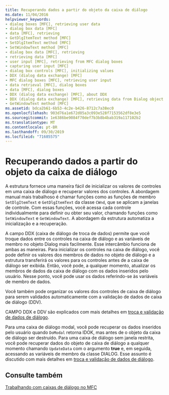 ```yaml
---
title: Recuperando dados a partir do objeto da caixa de diálogo
ms.date: 11/04/2016
helpviewer_keywords:
- dialog boxes [MFC], retrieving user data
- dialog box data [MFC]
- data [MFC], retrieving
- GetDlgItemText method [MFC]
- SetDlgItemText method [MFC]
- SetWindowText method [MFC]
- dialog box data [MFC], retrieving
- retrieving data [MFC]
- user input [MFC], retrieving from MFC dialog boxes
- capturing user input [MFC]
- dialog box controls [MFC], initializing values
- DDX (dialog data exchange) [MFC]
- MFC dialog boxes [MFC], retrieving user input
- data retrieval [MFC], dialog boxes
- data [MFC], dialog boxes
- DDX (dialog data exchange) [MFC], about DDX
- DDX (dialog data exchange) [MFC], retrieving data from Dialog object
- GetWindowText method [MFC]
ms.assetid: bdca2b61-6b53-4c2e-b426-8712c7a38ec0
ms.openlocfilehash: 903d76a1e672d05a3c093e528f7153562df8e3e5
ms.sourcegitcommit: 1e6386be9084f70def7b3b8b4bab319a117102b2
ms.translationtype: MT
ms.contentlocale: pt-BR
ms.lasthandoff: 09/30/2019
ms.locfileid: "71685575"
---
```

# <a name="retrieving-data-from-the-dialog-object"></a>Recuperando dados a partir do objeto da caixa de diálogo

A estrutura fornece uma maneira fácil de inicializar os valores de controles em uma caixa de diálogo e recuperar valores dos controles. A abordagem manual mais trabalhoso é chamar funções como as funções de membro `SetDlgItemText` e `GetDlgItemText` da classe `CWnd`, que se aplicam a janelas de controle. Com essas funções, você acessa cada controle individualmente para definir ou obter seu valor, chamando funções como `SetWindowText` e `GetWindowText`. A abordagem da estrutura automatiza a inicialização e a recuperação.

A campo DDX (caixa de diálogo de troca de dados) permite que você troque dados entre os controles na caixa de diálogo e as variáveis de membro no objeto Dialog mais facilmente. Esse intercâmbio funciona de ambas as maneiras. Para inicializar os controles na caixa de diálogo, você pode definir os valores dos membros de dados no objeto de diálogo e a estrutura transferirá os valores para os controles antes de a caixa de diálogo ser exibida. Então, você pode, a qualquer momento, atualizar os membros de dados da caixa de diálogo com os dados inseridos pelo usuário. Nesse ponto, você pode usar os dados referindo-se às variáveis de membro de dados.

Você também pode organizar os valores dos controles de caixa de diálogo para serem validados automaticamente com a validação de dados de caixa de diálogo (DDV).

CAMPO DDX e DDV são explicados com mais detalhes em [troca e validação de dados de diálogo](../mfc/dialog-data-exchange-and-validation.md).

Para uma caixa de diálogo modal, você pode recuperar os dados inseridos pelo usuário quando `DoModal` retorna IDOK, mas antes de o objeto da caixa de diálogo ser destruído. Para uma caixa de diálogo sem janela restrita, você pode recuperar dados do objeto de caixa de diálogo a qualquer momento chamando `UpdateData` com o argumento **true** e, em seguida, acessando as variáveis de membro da classe DIALOG. Esse assunto é discutido com mais detalhes em [troca e validação de dados de diálogo](../mfc/dialog-data-exchange-and-validation.md).

## <a name="see-also"></a>Consulte também

[Trabalhando com caixas de diálogo no MFC](../mfc/life-cycle-of-a-dialog-box.md)
